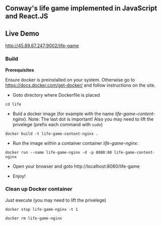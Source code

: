 ## Conway's life game implemented in JavaScript and React.JS

## Live Demo

http://45.89.67.247:9002/life-game

### Build

**Prerequisites**

Ensure docker is preinstalled on your system. Otherwise go to https://docs.docker.com/get-docker/ and follow instructions on the site.


- Goto directory where Dockerfile is placed

`cd life`

- Buld a docker image (for example with the name
*life-game-content-nginx*). Note: The last dot is important!
Also you may need to lift the privelege (prefix each command with `sudo`)



`docker build -t life-game-content-nginx .`


- Run the image within a container container *life-game-nginx*:

`docker run --name life-game-nginx -d -p 8080:80 life-game-content-nginx`

- Open your browser and goto http://localhost:8080/life-game

- Enjoy!


### Clean up Docker container

Just execute (you may need to lift the privelege)

`docker stop life-game-nginx -t 1`

`docker rm life-game-nginx`

